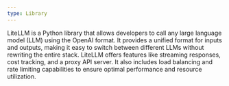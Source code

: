 ```yaml
---
type: Library
---
```


LiteLLM is a Python library that allows developers to call any large language model (LLM) using the OpenAI format. It provides a unified format for inputs and outputs, making it easy to switch between different LLMs without rewriting the entire stack. LiteLLM offers features like streaming responses, cost tracking, and a proxy API server. It also includes load balancing and rate limiting capabilities to ensure optimal performance and resource utilization.